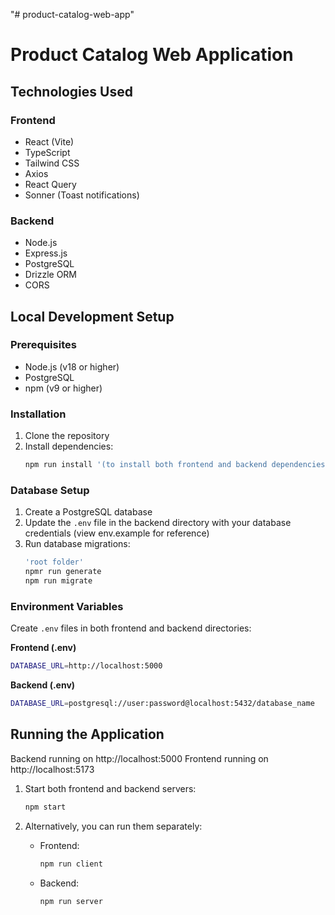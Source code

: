 "# product-catalog-web-app"

# Product Catalog Web Application

## Technologies Used

### Frontend

- React (Vite)
- TypeScript
- Tailwind CSS
- Axios
- React Query
- Sonner (Toast notifications)

### Backend

- Node.js
- Express.js
- PostgreSQL
- Drizzle ORM
- CORS

## Local Development Setup

### Prerequisites

- Node.js (v18 or higher)
- PostgreSQL
- npm (v9 or higher)

### Installation

1. Clone the repository
2. Install dependencies:
   ```bash
   npm run install '(to install both frontend and backend dependencies)'
   ```

### Database Setup

1. Create a PostgreSQL database
2. Update the `.env` file in the backend directory with your database credentials (view env.example for reference)
3. Run database migrations:
   ```bash
   'root folder'
   npmr run generate
   npm run migrate
   ```

### Environment Variables

Create `.env` files in both frontend and backend directories:

**Frontend (.env)**

```bash
DATABASE_URL=http://localhost:5000
```

**Backend (.env)**

```bash
DATABASE_URL=postgresql://user:password@localhost:5432/database_name
```

## Running the Application

Backend running on http://localhost:5000
Frontend running on http://localhost:5173

1. Start both frontend and backend servers:

   ```bash
   npm start

   ```

2. Alternatively, you can run them separately:
   - Frontend:
     ```bash
     npm run client
     ```
   - Backend:
     ```bash
     npm run server
     ```
